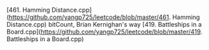 [461. Hamming Distance.cpp](https://github.com/yangp725/leetcode/blob/master/461. Hamming Distance.cpp)
bitCount, Brian Kernighan's way
[419. Battleships in a Board.cpp](https://github.com/yangp725/leetcode/blob/master/419. Battleships in a Board.cpp)